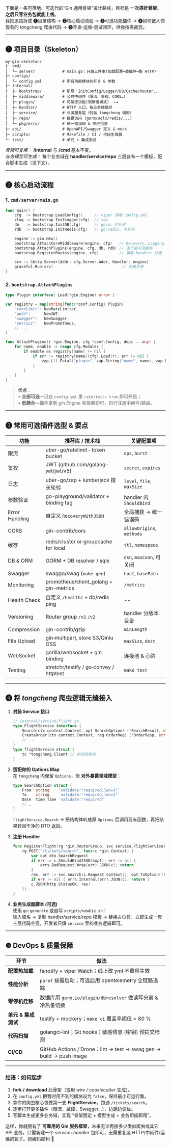 下面是一条可落地、可迭代的“Gin 通用骨架”设计路线，目标是 **一次搭好骨架，之后只写业务包就能上线**。  
我把思路拆成 ❶目录结构 → ❷核心启动流程 → ❸可选功能插件 → ❹如何嵌入你现有的 *tongcheng* 爬虫代码 → ❺开发‑运维‑测试闭环，供你按需裁剪。

---

## ❶ 项目目录（Skeleton）

```
my-gin-skeleton/
├─ cmd/
│  └─ server/            # main.go：只做三件事(加载配置→装插件→跑 HTTP)
├─ configs/
│  └─ config.yml         # 所有功能模块的开关 & 参数
├─ internal/
│  ├─ bootstrap/         # 引导：InitConfig/Logger/DB/Cache/Router...
│  ├─ middleware/        # 公共中间件（限流、鉴权、CORS…）
│  ├─ plugin/            # 可插拔功能(观察者模式)  ←★
│  ├─ handler/           # HTTP 入口，按业务域组织
│  ├─ service/           # 业务服务层（封装 tongcheng 调用）
│  ├─ repo/              # 数据访问 (gorm/sqlx/redis/...)
│  └─ pkg/errs/          # 统一错误码 & 响应包装
├─ api/                  # OpenAPI/Swagger 定义 & mock
├─ scripts/              # Makefile / CI / 代码生成器
└─ test/                 # 单元 + 集成测试
```

*骨架可复用：* **/internal** 与 **/cmd** 基本不变。  
*业务模型可生成：* 每个业务域在 **handler/service/repo** 三层各有一个模板，配合脚本生成（见下文）。

---

## ❷ 核心启动流程

### 1. `cmd/server/main.go`

```go
func main() {
	cfg  := bootstrap.LoadConfig()     // viper 读取 config.yml
	zlog := bootstrap.InitLogger(cfg)  // zap
	db   := bootstrap.InitDB(cfg)      // gorm，可关闭
	rdb  := bootstrap.InitRedis(cfg)   // go-redis，可关闭

	engine := gin.New()
	bootstrap.AttachCoreMiddleware(engine, cfg)   // Recovery、Logging...
	bootstrap.AttachPlugins(engine, cfg, db, rdb) // 逐个装可选插件
	bootstrap.RegisterRoutes(engine, cfg)         // 读取 handler 分组

	srv := &http.Server{Addr: cfg.Server.Addr, Handler: engine}
	graceful.Run(srv)                              // 优雅关停
}
```

### 2. `bootstrap.AttachPlugins`

```go
type Plugin interface{ Load(*gin.Engine) error }

var registry = map[string]func(*conf.Config) Plugin{
	"ratelimit": NewRateLimiter,
	"auth":      NewJWT,
	"swagger":   NewSwagger,
	"metrics":   NewPrometheus,
	// ...
}

func AttachPlugins(r *gin.Engine, cfg *conf.Config, deps ...any) {
	for name, enable := range cfg.Modules {
		if enable && registry[name] != nil {
			if err := registry[name](cfg).Load(r); err != nil {
				zap.L().Fatal("plugin", zap.String("name", name), zap.Error(err))
			}
		}
	}
}
```

> **优点**：  
> • **全部可选**—只在 `config.yml` 里 `ratelimit: true` 即可开启；  
> • **低耦合**—插件拿到 *gin.Engine* 和依赖即可，自行注册中间件/路由。

---

## ❸ 常用可选插件选型 & 要点

| 功能            | 推荐库 / 技术栈                          | 关键配置项                    |
|-----------------|------------------------------------------|------------------------------|
| 限流            | uber-go/ratelimit ‑ token bucket         | `qps`, `burst`               |
| 鉴权            | JWT (github.com/golang-jwt/jwt/v5)       | `secret`, `expires`          |
| 日志            | uber-go/zap + lumberjack 按天轮转        | `level`, `file`, `maxSize`   |
| 参数验证        | go-playground/validator + binding tag    | handler 内 `ShouldBind`      |
| Error Handling  | 自定义 `RecoveryWithJSON`                | 全局捕获 → 统一错误码        |
| CORS            | gin-contrib/cors                         | `allowOrigins`, `methods`    |
| 缓存            | redis/cluster or groupcache for local    | `ttl`, `namespace`           |
| DB & ORM        | GORM + DB resolver / sqlx               | `dsn`, `maxConn`, 可关闭      |
| Swagger         | swaggo/swag (`make gen`)                | `host`, `basePath`           |
| Monitoring      | prometheus/client_golang + gin-metrics  | `/metrics`                   |
| Health Check    | 自定义 `/healthz` + db/redis ping        | --                           |
| Versioning      | Router group `/v1` `/v2`                 | handler 分版本目录           |
| Compression     | gin-contrib/gzip                         | `minLength`                  |
| File Upload     | gin‑multipart, store S3/Qiniu OSS        | `maxSize`, `dest`            |
| WebSocket       | gorilla/websocket + gin binding          | 连接池 & 心跳                |
| Testing         | stretchr/testify / go‑convey / httptest | `make test`                  |

---

## ❹ 将 *tongcheng* 爬虫逻辑无缝接入

1. **封装 Service 接口**  
   ```go
   // internal/service/flight.go
   type FlightService interface {
       Search(ctx context.Context, opt SearchOption) (*SearchResult, error)
       CreateOrder(ctx context.Context, req OrderReq) (*OrderResp, error)
       // ...
   }
   type flightService struct {
       tc *tongcheng.Client // 你的现有包
   }
   ```

2. **适配你的 Options Map**  
   在 `tongcheng` 内保留 `Options`，但 **对外暴露领域模型**：

   ```go
   type SearchOption struct {
       From  string    `validate:"required,len=3"`
       To    string    `validate:"required,len=3"`
       Date  time.Time `validate:"required"`
       // …
   }
   ```

   `flightService.Search` → 把结构体转成原 `Options` 后调用现有函数，再把结果转回干净的 DTO 返回。

3. **注册 Handler**  
   ```go
   func RegisterFlight(rg *gin.RouterGroup, svc service.FlightService) {
       rg.POST("/tickets/search", func(c *gin.Context) {
           var opt dto.SearchRequest
           if err := c.ShouldBindJSON(&opt); err != nil {
               errs.BadRequest.Wrap(err).JSON(c); return
           }
           res, err := svc.Search(c.Request.Context(), opt.ToOption())
           if err != nil { errs.Internal(err).JSON(c); return }
           c.JSON(http.StatusOK, res)
       })
   }
   ```

4. **业务生成器脚本 (可选)**  
   使用 `go:generate` 或自写 `scripts/newbiz.sh`：  
   输入域名 → 复制 handler/service/repo 模板 → 替换占位符，立即生成一套三层代码空壳，开发者只填 `service` 里的业务逻辑即可。

---

## ❺ DevOps & 质量保障

| 环节                | 做法                                                         |
|---------------------|--------------------------------------------------------------|
| **配置热加载**      | fsnotify + viper Watch；线上改 yml 不重启生效                |
| **性能分析**        | `pprof` 按需启动；可选启用 opentelemetry 全链路追踪          |
| **零停机迁移**      | 数据库用 `gorm.io/plugin/dbresolver` 做读写分离 & 冷热备切换 |
| **单元 & 集成测试** | testify + mockery；`make ci` 覆盖率阈值 > 80 %               |
| **代码扫描**        | golangci‑lint；Git hooks；敏感信息 (密钥) 预提交检测          |
| **CI/CD**           | GitHub Actions / Drone：lint → test → swag gen → build → push image |

---

### 结语：如何起步

1. **fork / download** 此骨架（或用 *wire / cookiecutter* 生成）。  
2. 在 `config.yml` 把暂时用不到的模块设为 `false`，保持最小可运行集。  
3. 拿你的爬虫核心包做第一支 **FlightService**，跑通 `/tickets/search`。  
4. 逐步打开更多插件（限流、监控、Swagger…），边跑边调优。  
5. 写脚本生成更多业务域，实现 “骨架固定 + 模型生成 + 业务即插即用”。

这样，你就拥有了 **可重用的 Gin 服务框架**，未来无论再接多少类似爬虫或其它 API 业务，只需新建一个 *service+handler* 包即可，无需重复造 HTTP/中间件/运维的轮子。祝编码顺利 🚀